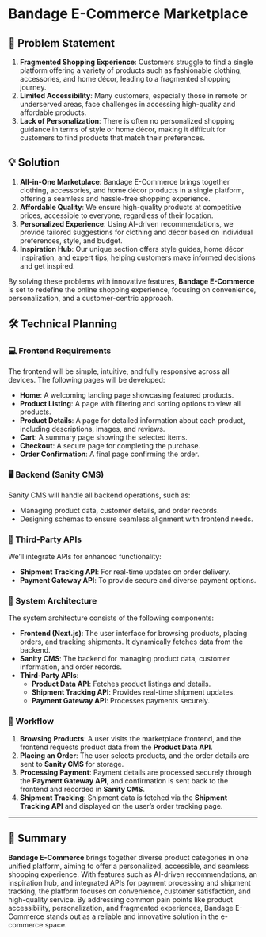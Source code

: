 # Bandage E-Commerce Marketplace

## 🌟 Problem Statement

1. **Fragmented Shopping Experience**: Customers struggle to find a single platform offering a variety of products such as fashionable clothing, accessories, and home décor, leading to a fragmented shopping journey.  
2. **Limited Accessibility**: Many customers, especially those in remote or underserved areas, face challenges in accessing high-quality and affordable products.  
3. **Lack of Personalization**: There is often no personalized shopping guidance in terms of style or home décor, making it difficult for customers to find products that match their preferences.

## 💡 Solution

1. **All-in-One Marketplace**: Bandage E-Commerce brings together clothing, accessories, and home décor products in a single platform, offering a seamless and hassle-free shopping experience.  
2. **Affordable Quality**: We ensure high-quality products at competitive prices, accessible to everyone, regardless of their location.  
3. **Personalized Experience**: Using AI-driven recommendations, we provide tailored suggestions for clothing and décor based on individual preferences, style, and budget.  
4. **Inspiration Hub**: Our unique section offers style guides, home décor inspiration, and expert tips, helping customers make informed decisions and get inspired.

By solving these problems with innovative features, **Bandage E-Commerce** is set to redefine the online shopping experience, focusing on convenience, personalization, and a customer-centric approach.

## 🛠 Technical Planning

### 💻 Frontend Requirements
The frontend will be simple, intuitive, and fully responsive across all devices. The following pages will be developed:

- **Home**: A welcoming landing page showcasing featured products.  
- **Product Listing**: A page with filtering and sorting options to view all products.  
- **Product Details**: A page for detailed information about each product, including descriptions, images, and reviews.  
- **Cart**: A summary page showing the selected items.  
- **Checkout**: A secure page for completing the purchase.  
- **Order Confirmation**: A final page confirming the order.

### 🖥 Backend (Sanity CMS)
Sanity CMS will handle all backend operations, such as:

- Managing product data, customer details, and order records.  
- Designing schemas to ensure seamless alignment with frontend needs.

### 🔌 Third-Party APIs
We’ll integrate APIs for enhanced functionality:

- **Shipment Tracking API**: For real-time updates on order delivery.  
- **Payment Gateway API**: To provide secure and diverse payment options.

### 🔧 System Architecture

The system architecture consists of the following components:

- **Frontend (Next.js)**: The user interface for browsing products, placing orders, and tracking shipments. It dynamically fetches data from the backend.
- **Sanity CMS**: The backend for managing product data, customer information, and order records.
- **Third-Party APIs**:
  - **Product Data API**: Fetches product listings and details.
  - **Shipment Tracking API**: Provides real-time shipment updates.
  - **Payment Gateway API**: Processes payments securely.

### 🔄 Workflow

1. **Browsing Products**: A user visits the marketplace frontend, and the frontend requests product data from the **Product Data API**.
2. **Placing an Order**: The user selects products, and the order details are sent to **Sanity CMS** for storage.
3. **Processing Payment**: Payment details are processed securely through the **Payment Gateway API**, and confirmation is sent back to the frontend and recorded in **Sanity CMS**.
4. **Shipment Tracking**: Shipment data is fetched via the **Shipment Tracking API** and displayed on the user’s order tracking page.

---

## 📝 Summary

**Bandage E-Commerce** brings together diverse product categories in one unified platform, aiming to offer a personalized, accessible, and seamless shopping experience. With features such as AI-driven recommendations, an inspiration hub, and integrated APIs for payment processing and shipment tracking, the platform focuses on convenience, customer satisfaction, and high-quality service.
By addressing common pain points like product accessibility, personalization, and fragmented experiences, Bandage E-Commerce stands out as a reliable and innovative solution in the e-commerce space.

